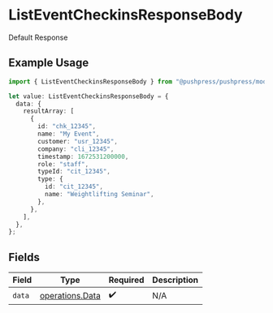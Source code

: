 # ListEventCheckinsResponseBody

Default Response

## Example Usage

```typescript
import { ListEventCheckinsResponseBody } from "@pushpress/pushpress/models/operations";

let value: ListEventCheckinsResponseBody = {
  data: {
    resultArray: [
      {
        id: "chk_12345",
        name: "My Event",
        customer: "usr_12345",
        company: "cli_12345",
        timestamp: 1672531200000,
        role: "staff",
        typeId: "cit_12345",
        type: {
          id: "cit_12345",
          name: "Weightlifting Seminar",
        },
      },
    ],
  },
};
```

## Fields

| Field                                              | Type                                               | Required                                           | Description                                        |
| -------------------------------------------------- | -------------------------------------------------- | -------------------------------------------------- | -------------------------------------------------- |
| `data`                                             | [operations.Data](../../models/operations/data.md) | :heavy_check_mark:                                 | N/A                                                |